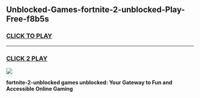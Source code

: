 
## Unblocked-Games-fortnite-2-unblocked-Play-Free-f8b5s
<h3>
<a href="https://premium76.site?title=fortnite-2-unblocked&ref=23A">CLICK TO PLAY</a></h3>
<hr>

<h3>
<a href="https://premium76.site?title=fortnite-2-unblocked&ref=23A">CLICK 2 PLAY</a>
  
</h3>

<a href="https://premium76.site?title=fortnite-2-unblocked&ref=23A"><img src="https://clearcache.store/games.png"></a>


**fortnite-2-unblocked games unblocked: Your Gateway to Fun and Accessible Online Gaming**
